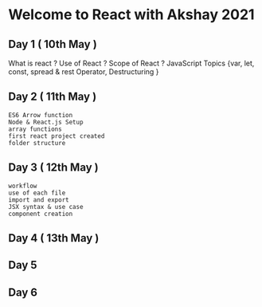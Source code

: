 # Welcome to React with Akshay 2021 

## Day 1 ( 10th May )

   What is react ?
   Use of React ?
   Scope of React ?
   JavaScript Topics {var, let, const, spread & rest Operator, Destructuring }

## Day 2 ( 11th May )

    ES6 Arrow function
    Node & React.js Setup
    array functions
    first react project created
    folder structure
    
## Day 3 ( 12th May )

    workflow
    use of each file
    import and export 
    JSX syntax & use case
    component creation 
    
## Day 4 ( 13th May )
## Day 5
## Day 6
